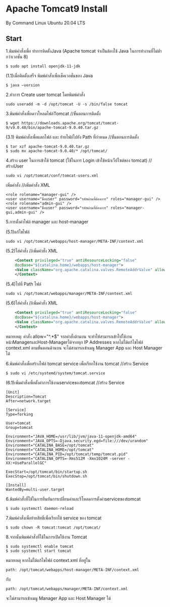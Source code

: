 # Apache Tomcat9 Install
By Command Linux Ubuntu 20.04 LTS

## Start
1.พิมพ์คำสั่งเพื่อ ทำการติดตั้งJava (Apache tomcat จำเป็นต้องใช้ Java ในการทำงานที่ไม่ต่ำกว่าเวอชั่น 8)
~~~
$ sudo apt install openjdk-11-jdk
~~~
(1.1)เมื่อติดตั้งเสร็จ พิมพ์คำสั่งเพื่อเช็คเวอชั่นของ Java 
~~~
$ java –version
~~~
2.ทำการ Create user tomcat โดยพิมพ์คำสั่ง
~~~
sudo useradd -m -d /opt/tomcat -U -s /bin/false tomcat
~~~
3.พิมพ์คำสั่งเพื่อดาวโหลดไฟล์Tomcat //ขั้นตอนการติดตั้ง
~~~
$ wget https://downloads.apache.org/tomcat/tomcat-9/v9.0.40/bin/apache-tomcat-9.0.40.tar.gz
~~~
(3.1) พิมพ์คำสั่งเพื่อแตกไฟล์ และ ย้ายไฟล์ไปยัง Path ที่กำหนด //ขั้นตอนการติดตั้ง
~~~
$ tar xzf apache-tomcat-9.0.40.tar.gz
$ sudo mv apache-tomcat-9.0.40/* /opt/tomcat/
~~~
4.สร้าง user ในการเข้าใช้ tomcat (ใช้ในการ Login เข้าใช้หน้าเว็ปไซต์ของ tomcat) //สร้างUser
~~~
sudo vi /opt/tomcat/conf/tomcat-users.xml
~~~
เพิ่มคำสั่ง //เพิ่มคำสั่ง XML
~~~
<role rolename="manager-gui" />
<user username="ชื่อuser" password="รหัสผ่านที่ต้องการ" roles="manager-gui" />
<role rolename="admin-gui" />
<user username="ชื่อuser" password="รหัสผ่านที่ต้องการ" roles="manager-gui,admin-gui" />
~~~
5.การตั้งค่าไฟล์ manager และ host-manager

(5.1)แก้ไขไฟล์
~~~
sudo vi /opt/tomcat/webapps/host-manager/META-INF/context.xml
~~~
(5.2)ใส่คำสั่ง //เพิ่มคำสั่ง XML
~~~xml
    <Context privileged="true" antiResourceLocking="false"
    docBase="${catalina.home}/webapps/host-manager">
    <Valve className="org.apache.catalina.valves.RemoteAddrValve" allow="^.*$" />
    </Context>
~~~
(5.4)ไปที่ Path ไฟล์
~~~
sudo vi /opt/tomcat/webapps/manager/META-INF/context.xml
~~~
(5.6)ใส่คำสั่ง //เพิ่มคำสั่ง XML
~~~xml
    <Context privileged="true" antiResourceLocking="false"
    docBase="${catalina.home}/webapps/host-manager">
    <Valve className="org.apache.catalina.valves.RemoteAddrValve" allow="^.*$" />
    </Context>
~~~

หมายเหตุ: คำสั่ง allow="^.*$" จากคำสั่งด้านบน จะทำไห้สามารถเข้าไปใช้งานหน้าManagerและHost-Managerได้จากทุก IP Addresses 
หากไม่ได้แก้ไขไฟล์ context.xml ตามขั้นตอนด้านบน จะไม่สามารถเข้าเมนู Manager App และ Host Manager ได้

6.พิมพ์คำสั่งเพื่อสร้างไฟล์ tomcat service เพื่อเรียกใช้งาน tomcat //สร้าง Service 
~~~
$ sudo vi /etc/systemd/system/tomcat.service
~~~
(6.1)เพิ่มคำสั่งเพื่อตั้งค่าการใช้งานserviceของtomcat //สร้าง Service 
~~~
[Unit]
Description=Tomcat
After=network.target

[Service]
Type=forking

User=tomcat
Group=tomcat

Environment="JAVA_HOME=/usr/lib/jvm/java-11-openjdk-amd64"
Environment="JAVA_OPTS=-Djava.security.egd=file:///dev/urandom"
Environment="CATALINA_BASE=/opt/tomcat"
Environment="CATALINA_HOME=/opt/tomcat"
Environment="CATALINA_PID=/opt/tomcat/temp/tomcat.pid"
Environment="CATALINA_OPTS=-Xms512M -Xmx1024M -server -XX:+UseParallelGC"

ExecStart=/opt/tomcat/bin/startup.sh
ExecStop=/opt/tomcat/bin/shutdown.sh

[Install]
WantedBy=multi-user.target
~~~
6.พิมพ์คำสั่งที่ใช้ในการยืนยันการเปลี่ยนค่าและรีโหลดการตั้งค่าserviceของtomcat
~~~
$ sudo systemctl daemon-reload
~~~
7.พิมพ์คำสั่งเพื่อย้ายสิทธิ์เพื่อเรียกใช้ service ของ tomcat
~~~
$ sudo chown -R tomcat:tomcat /opt/tomcat/
~~~
8.จากนั้นพิมพ์คำสั่งที่ใช้ในการเปิดใช้งาน Tomcat
~~~
$ sudo systemctl enable tomcat
$ sudo systemctl start tomcat
~~~
หมายเหตุ
หากไม่ได้แก้ไขไฟล์ context.xml ที่อยู่ใน
~~~
path: /opt/tomcat/webapps/host-manager/META-INF/context.xml
~~~
กับ
~~~
path: /opt/tomcat/webapps/manager/META-INF/context.xml
~~~
จะไม่สามารถเข้าเมนู Manager App และ Host Manager ได้
